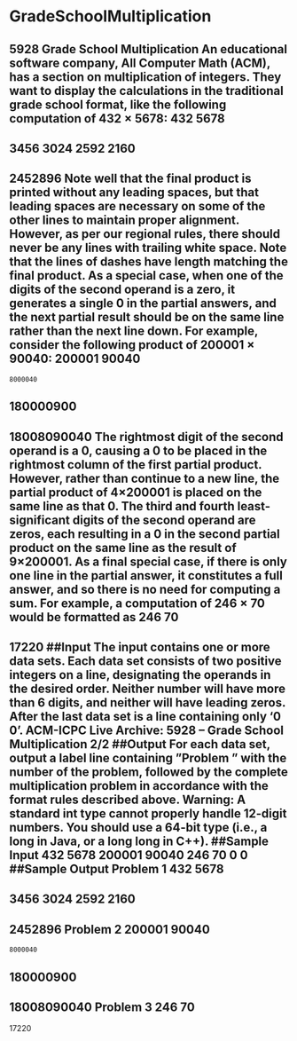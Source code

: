 # GradeSchoolMultiplication
5928 Grade School Multiplication
An educational software company, All Computer Math (ACM), has a section on multiplication of
integers. They want to display the calculations in the traditional grade school format, like the following
computation of 432 × 5678:
    432
   5678
-------
   3456
  3024
 2592
2160
-------
2452896
Note well that the final product is printed without any leading spaces, but that leading spaces are
necessary on some of the other lines to maintain proper alignment. However, as per our regional rules,
there should never be any lines with trailing white space. Note that the lines of dashes have length
matching the final product.
As a special case, when one of the digits of the second operand is a zero, it generates a single 0 in
the partial answers, and the next partial result should be on the same line rather than the next line
down. For example, consider the following product of 200001 × 90040:
     200001
      90040
-----------
    8000040
180000900
-----------
18008090040
The rightmost digit of the second operand is a 0, causing a 0 to be placed in the rightmost column of
the first partial product. However, rather than continue to a new line, the partial product of 4×200001
is placed on the same line as that 0. The third and fourth least-significant digits of the second operand
are zeros, each resulting in a 0 in the second partial product on the same line as the result of 9×200001.
As a final special case, if there is only one line in the partial answer, it constitutes a full answer, and
so there is no need for computing a sum. For example, a computation of 246 × 70 would be formatted
as
  246
   70
-----
17220
##Input
The input contains one or more data sets. Each data set consists of two positive integers on a line,
designating the operands in the desired order. Neither number will have more than 6 digits, and neither
will have leading zeros. After the last data set is a line containing only ‘0 0’.
ACM-ICPC Live Archive: 5928 – Grade School Multiplication 2/2
##Output
For each data set, output a label line containing ”Problem ” with the number of the problem, followed
by the complete multiplication problem in accordance with the format rules described above.
Warning: A standard int type cannot properly handle 12-digit numbers. You should use a 64-bit type
(i.e., a long in Java, or a long long in C++).
##Sample Input
432 5678
200001 90040
246 70
0 0
##Sample Output
Problem 1
    432
   5678
-------
   3456
  3024
 2592
2160
-------
2452896
Problem 2
     200001
      90040
-----------
    8000040
180000900
-----------
18008090040
Problem 3
  246
   70
-----
17220